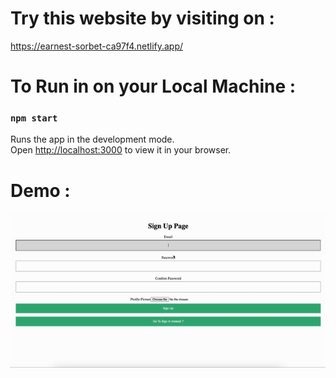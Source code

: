 # Try this website by visiting on :
https://earnest-sorbet-ca97f4.netlify.app/


# To Run in on your Local Machine :

### `npm start`

Runs the app in the development mode.\
Open [http://localhost:3000](http://localhost:3000) to view it in your browser.

# Demo :
![Project Demo](src/assets/demo.gif)